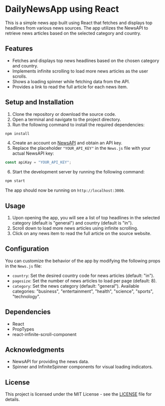 # DailyNewsApp using React

This is a simple news app built using React that fetches and displays top headlines from various news sources. The app utilizes the NewsAPI to retrieve news articles based on the selected category and country.

## Features

- Fetches and displays top news headlines based on the chosen category and country.
- Implements infinite scrolling to load more news articles as the user scrolls.
- Shows a loading spinner while fetching data from the API.
- Provides a link to read the full article for each news item.

## Setup and Installation

1. Clone the repository or download the source code.
2. Open a terminal and navigate to the project directory.
3. Run the following command to install the required dependencies:

```bash
npm install
```

4. Create an account on [NewsAPI](https://newsapi.org/) and obtain an API key.
5. Replace the placeholder `"YOUR_API_KEY"` in the `News.js` file with your actual NewsAPI key:

```javascript
const apiKay = "YOUR_API_KEY";
```

6. Start the development server by running the following command:

```bash
npm start
```

The app should now be running on `http://localhost:3000`.

## Usage

1. Upon opening the app, you will see a list of top headlines in the selected category (default is "general") and country (default is "in").
2. Scroll down to load more news articles using infinite scrolling.
3. Click on any news item to read the full article on the source website.

## Configuration

You can customize the behavior of the app by modifying the following props in the `News.js` file:

- `country`: Set the desired country code for news articles (default: "in").
- `pagesize`: Set the number of news articles to load per page (default: 8).
- `category`: Set the news category (default: "general"). Available categories: "business", "entertainment", "health", "science", "sports", "technology".

## Dependencies

- React
- PropTypes
- react-infinite-scroll-component

## Acknowledgments

- NewsAPI for providing the news data.
- Spinner and InfiniteSpinner components for visual loading indicators.

## License

This project is licensed under the MIT License - see the [LICENSE](LICENSE) file for details.
